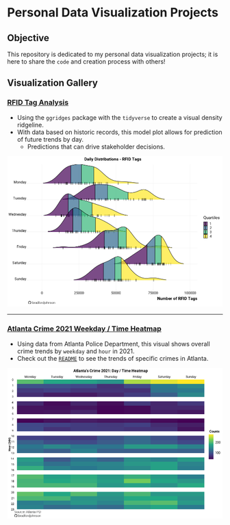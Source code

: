 # Personal Data Visualization Projects
## Objective
This repository is dedicated to my personal data visualization projects; it is here to share the `code` and creation process with others!
## Visualization Gallery
### [RFID Tag Analysis](https://github.com/bradfordjohnson/data-viz/tree/main/rfid-tags)
- Using the `ggridges` package with the `tidyverse` to create a visual density ridgeline.
- With data based on historic records, this model plot allows for prediction of future trends by day.
  - Predictions that can drive stakeholder decisions.

<img src = "rfid-tags/daily-rfid-dist-v2.png" width = "850px">

---

### [Atlanta Crime 2021 Weekday / Time Heatmap](https://github.com/bradfordjohnson/data-viz/tree/main/day-time-heatmap)
- Using data from Atlanta Police Department, this visual shows overall crime trends by `weekday` and `hour` in 2021.
- Check out the [`README`](https://github.com/bradfordjohnson/data-viz/tree/main/day-time-heatmap) to see the trends of specific crimes in Atlanta.

<img src = "day-time-heatmap/weekly-heatmap-v4.png" width = "850px">
